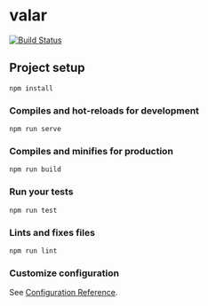 # valar

[![Build Status](https://travis-ci.org/aayush420/valar.svg?branch=master)](https://travis-ci.org/aayush420/valar)

## Project setup
```
npm install
```

### Compiles and hot-reloads for development
```
npm run serve
```

### Compiles and minifies for production
```
npm run build
```

### Run your tests
```
npm run test
```

### Lints and fixes files
```
npm run lint
```

### Customize configuration
See [Configuration Reference](https://cli.vuejs.org/config/).
